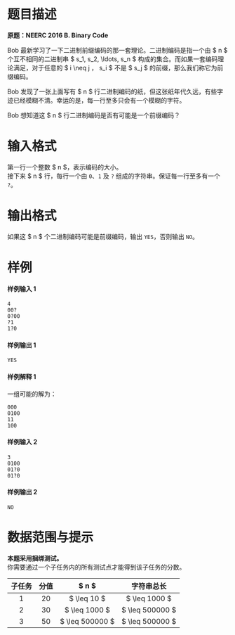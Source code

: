 
# 题目描述

**原题：NEERC 2016 B. Binary Code**

Bob 最新学习了一下二进制前缀编码的那一套理论。二进制编码是指一个由 $ n $ 个互不相同的二进制串 $ s_1, s_2, \ldots, s_n $ 构成的集合。而如果一套编码理论满足，对于任意的 $ i \neq j $，$ s_i $ 不是 $ s_j $ 的前缀，那么我们称它为前缀编码。

Bob 发现了一张上面写有 $ n $ 行二进制编码的纸，但这张纸年代久远，有些字迹已经模糊不清。幸运的是，每一行至多只会有一个模糊的字符。

Bob 想知道这 $ n $ 行二进制编码是否有可能是一个前缀编码？

# 输入格式

第一行一个整数 $ n $，表示编码的大小。  
接下来 $ n $ 行，每行一个由 `0`、`1` 及 `?` 组成的字符串。保证每一行至多有一个 `?`。

# 输出格式

如果这 $ n $ 个二进制编码可能是前缀编码，输出 `YES`，否则输出 `NO`。

# 样例

#### 样例输入 1
```plain
4
00?
0?00
?1
1?0
```

#### 样例输出 1
```plain
YES
```

#### 样例解释 1
一组可能的解为：

```plain
000
0100
11
100
```

#### 样例输入 2
```plain
3
0100
01?0
01?0
```

#### 样例输出 2
```plain
NO
```

# 数据范围与提示

**本题采用捆绑测试。**  
你需要通过一个子任务内的所有测试点才能得到该子任务的分数。

| 子任务 | 分值 | $ n $ | 字符串总长 |
|:--------:|:-----:|:-------:|:-------------:|
|      1     |   20  |   $ \leq 10 $ | $ \leq 1000 $ |
|      2     |   30  |   $ \leq 1000 $ | $ \leq 500000 $ |
|      3     |   50  |   $ \leq 500000 $ | $ \leq 500000 $ |

